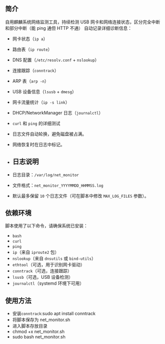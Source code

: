 
##  简介
自用麒麟系统网络监测工具，持续检测 USB 网卡和网络连接状态，区分完全中断和部分中断（能 ping 通但 HTTP 不通）
自动记录详细诊断信息：
  - 网卡状态（`ip a`）
  - 路由表（`ip route`）
  - DNS 配置（`/etc/resolv.conf` + `nslookup`）
  - 连接跟踪（`conntrack`）
  - ARP 表（`arp -n`）
  - USB 设备信息（`lsusb` + `dmesg`）
  - 网卡流量统计（`ip -s link`）
  - DHCP/NetworkManager 日志（`journalctl`）
  - `curl` 和 `ping` 的详细测试
- 日志文件自动轮换，避免磁盘被占满。
- 网络恢复时在日志中标记。

- ##  日志说明
- 日志目录：`/var/log/net_monitor`
- 文件格式：`net_monitor_YYYYMMDD_HHMMSS.log`
- 默认最多保留 `10` 个日志文件（可在脚本中修改 `MAX_LOG_FILES` 参数）。

##  依赖环境
脚本使用了以下命令，请确保系统已安装：
- `bash`
- `curl`
- `ping`
- `ip`（来自 `iproute2` 包）
- `nslookup`（来自 `dnsutils` 或 `bind-utils`）
- `ethtool`（可选，用于识别网卡驱动）
- `conntrack`（可选，连接跟踪）
- `lsusb`（可选，USB 设备检测）
- `journalctl`（systemd 环境下可用）

##  使用方法
- 安装`conntrack`:sudo apt install conntrack
- 将脚本保存为 net_monitor.sh
- 进入脚本存放目录
- chmod +x net_monitor.sh
- sudo bash net_monitor.sh
